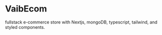 # VaibEcom
fullstack e-commerce store with Nextjs, mongoDB, typescript, tailwind, and styled components.
